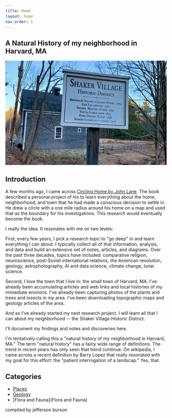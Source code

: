 ```yaml
---
title: Home
layout: home
nav_order: 1
---
```


## A Natural History of my neighborhood in Harvard, MA
![](assets/IMG_4989.png)
## Introduction

A few months ago, I came across [Circling Home by John Lane](https://muse.jhu.edu/pub/164/monograph/book/11978). The book described a personal project of his to learn everything about the home, neighborhood, and town that he had made a conscious decision to settle in. He drew a circle with a one mile radius around his home on a map and used that as the boundary for his investigations. This research would eventually become the book.

I really the idea. It resonates with me on two levels:

First, every few years, I pick a research topic to "go deep" in and learn everything I can about. I typically collect all of that information, analysis, and data and build an extensive set of notes, articles, and diagrams. Over the past three decades, topics have included: comparative religion, neuroscience, post-Soviet international relations, the American revolution, geology, astrophotography, AI and data science, climate change, lunar science.

Second, I love the town that I live in: the small town of Harvard, MA. I've already been accumulating articles and web links and local histories of my immediate environs. I've already been capturing photos of the plants and trees and insects in my area. I've been downloading topographic maps and geology articles of the area.

And so I've already started my next research project. I will learn all that I can about my neighborhood -- the Shaker Village Historic District.

I'll document my findings and notes and discoveries here. 

I'm tentatively calling this a "natural history of my neighborhood in Harvard, MA." The term "natural history" has a fairly wide range of definitions. The trend in recent years has only seen that trend continue. On wikipedia, I came across a recent definition by Barry Lopez that really resonated with my goal for this effort: the "patient interrogation of a landscap." Yes, that.

## Categories

* [Places](Places)
* [Geology](Geology)
* [Flora and Fauna](Flora and Fauna)

compiled by jefferson burson
